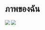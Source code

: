 <!DOCTYPE html>
<html>
<head>
  <title>My Project</title>
</head>
<body>

  <h1>ภาพของฉัน</h1>
  <img src="D:/Natthi/S__3850251_0.jpg">
  <img src="D:/Natthi/S__3850253_0.jpg">

</body>
</html>
